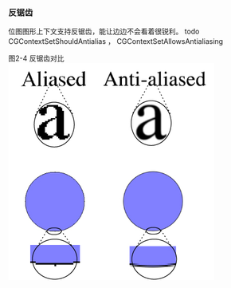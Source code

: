 ### 反锯齿

位图图形上下文支持反锯齿，能让边边不会看着很锐利。
todo
CGContextSetShouldAntialias ， CGContextSetAllowsAntialiasing

图2-4 反锯齿对比
![图2-4](../../Art/antialias.jpg)
